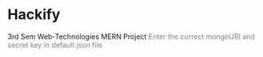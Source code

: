 # Hackify
3rd Sem Web-Technologies MERN Project
<span style="color:grey"> Enter the correct mongoURI and secret key in default.json file </span>
